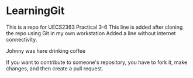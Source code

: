 # LearningGit
This is a repo for UECS2363 Practical 3-6
This line is added after cloning the repo using Git in my own workstation
Added a line without internet connectivity.

Johnny was here drinking coffee

If you want to contribute to someone's repository, you have to fork it, make changes, and then create a pull request.

